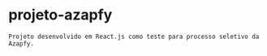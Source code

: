 # projeto-azapfy
```
Projeto desenvolvido em React.js como teste para processo seletivo da Azapfy.
```
